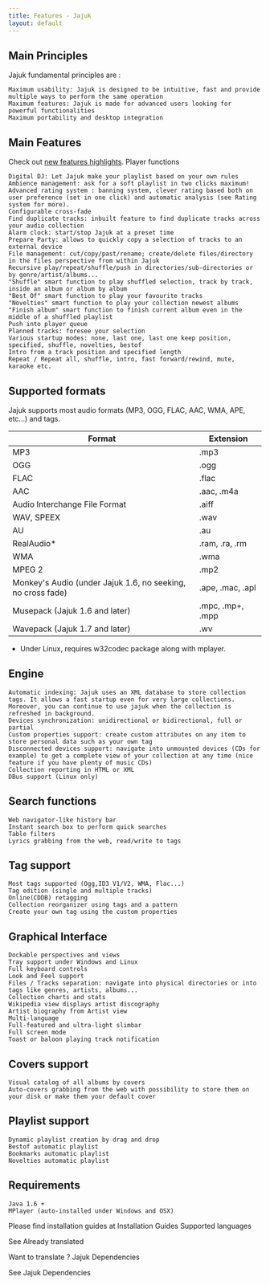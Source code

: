 ```yaml
---
title: Features - Jajuk
layout: default
---
```


Main Principles
---------------

Jajuk fundamental principles are :

    Maximum usability: Jajuk is designed to be intuitive, fast and provide multiple ways to perform the same operation
    Maximum features: Jajuk is made for advanced users looking for powerful functionalities
    Maximum portability and desktop integration 

Main Features
-------------

Check out [new features highlights](/new_features.html).
Player functions

    Digital DJ: Let Jajuk make your playlist based on your own rules
    Ambience management: ask for a soft playlist in two clicks maximum!
    Advanced rating system : banning system, clever rating based both on user preference (set in one click) and automatic analysis (see Rating system for more).
    Configurable cross-fade
    Find duplicate tracks: inbuilt feature to find duplicate tracks across your audio collection
    Alarm clock: start/stop Jajuk at a preset time
    Prepare Party: allows to quickly copy a selection of tracks to an external device
    File management: cut/copy/past/rename; create/delete files/directory in the files perspective from within Jajuk
    Recursive play/repeat/shuffle/push in directories/sub-directories or by genre/artist/albums...
    "Shuffle" smart function to play shuffled selection, track by track, inside an album or album by album
    "Best Of" smart function to play your favourite tracks
    "Novelties" smart function to play your collection newest albums
    "Finish album" smart function to finish current album even in the middle of a shuffled playlist
    Push into player queue
    Planned tracks: foresee your selection
    Various startup modes: none, last one, last one keep position, specified, shuffle, novelties, bestof
    Intro from a track position and specified length
    Repeat / Repeat all, shuffle, intro, fast forward/rewind, mute, karaoke etc. 

<a name="Supported_formats">Supported formats</a>
---------------

Jajuk supports most audio formats (MP3, OGG, FLAC, AAC, WMA, APE, etc...) and tags.

|Format|Extension|
|---------|----------------|
|MP3| 	.mp3|
|OGG| 	.ogg|
|FLAC| 	.flac|
|AAC| 	.aac, .m4a|
|Audio Interchange File Format| 	.aiff|
|WAV, SPEEX| 	.wav|
|AU| 	.au|
|RealAudio*| 	.ram, .ra, .rm|
|WMA| 	.wma|
|MPEG 2| 	.mp2|
|Monkey's Audio (under Jajuk 1.6, no seeking, no cross fade)| 	.ape, .mac, .apl|
|Musepack (Jajuk 1.6 and later)| 	.mpc, .mp+, .mpp|
|Wavepack (Jajuk 1.7 and later)| 	.wv|

* Under Linux, requires w32codec package along with mplayer.

Engine
------

    Automatic indexing: Jajuk uses an XML database to store collection tags. It allows a fast startup even for very large collections. Moreover, you can continue to use jajuk when the collection is refreshed in background.
    Devices synchronization: unidirectional or bidirectional, full or partial
    Custom properties support: create custom attributes on any item to store personal data such as your own tag
    Disconnected devices support: navigate into unmounted devices (CDs for example) to get a complete view of your collection at any time (nice feature if you have plenty of music CDs)
    Collection reporting in HTML or XML
    DBus support (Linux only) 

Search functions
----------------

    Web navigator-like history bar
    Instant search box to perform quick searches
    Table filters
    Lyrics grabbing from the web, read/write to tags 

Tag support
-----------

    Most tags supported (Ogg,ID3 V1/V2, WMA, Flac...)
    Tag edition (single and multiple tracks)
    Online(CDDB) retagging
    Collection reorganizer using tags and a pattern
    Create your own tag using the custom properties 

Graphical Interface
-------------------

    Dockable perspectives and views
    Tray support under Windows and Linux
    Full keyboard controls
    Look and Feel support
    Files / Tracks separation: navigate into physical directories or into tags like genres, artists, albums...
    Collection charts and stats
    Wikipedia view displays artist discography
    Artist biography from Artist view
    Multi-language
    Full-featured and ultra-light slimbar
    Full screen mode
    Toast or baloon playing track notification 

Covers support
--------------

    Visual catalog of all albums by covers
    Auto-covers grabbing from the web with possibility to store them on your disk or make them your default cover 

Playlist support
----------------

    Dynamic playlist creation by drag and drop
    Bestof automatic playlist
    Bookmarks automatic playlist
    Novelties automatic playlist 

Requirements
------------

    Java 1.6 +
    MPlayer (auto-installed under Windows and OSX) 

Please find installation guides at Installation Guides
Supported languages

See Already translated

Want to translate ?
Jajuk Dependencies

See Jajuk Dependencies 

